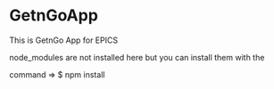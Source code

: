 # GetnGoApp



This is GetnGo App for EPICS 


node_modules are not installed here but you can install them with the 

command => $ npm install
